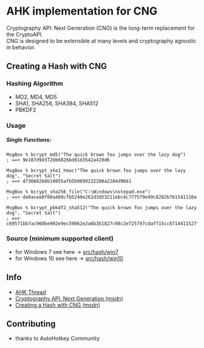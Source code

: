 # AHK implementation for CNG
Cryptography API: Next Generation (CNG) is the long-term replacement for the CryptoAPI.  
CNG is designed to be extensible at many levels and cryptography agnostic in behavior.


## Creating a Hash with CNG

### Hashing Algorithm
* MD2, MD4, MD5
* SHA1, SHA256, SHA384, SHA512
* PBKDF2


### Usage

##### Single Functions:
```AutoHotkey
MsgBox % bcrypt_md5("The quick brown fox jumps over the lazy dog")
; ==> 9e107d9d372bb6826bd81d3542a419d6

MsgBox % bcrypt_sha1_hmac("The quick brown fox jumps over the lazy dog", "Secret Salt")
; ==> d736602b0b10855afb5b0699232200a2284d9661

MsgBox % bcrypt_sha256_file("C:\Windows\notepad.exe")
; ==> da0acee8f60a460cfb5249e262d3d53211ebc4c777579e99c8202b761541110a

MsgBox % bcrypt_pbkdf2_sha512("The quick brown fox jumps over the lazy dog", "Secret Salt")
; ==> c69571bb7ac960be902e9ec59062e2a6b3b1827c98c2e725797cdaff15cc8714411527fc39f4967c9bf07b8f46182add813ac6f0e3bbda5ffdccdc4b334540c0
```


### Source (minimum supported client)
* for Windows 7 see here -> [src/hash/win7](src/hash/win7)
* for Windows 10 see here -> [src/hash/win10](src/hash/win10)


## Info
* [AHK Thread](https://autohotkey.com/boards/viewtopic.php?f=6&t=23413)
* [Cryptography API: Next Generation (msdn)](https://msdn.microsoft.com/en-us/library/aa376210(v=vs.85).aspx)
* [Creating a Hash with CNG (msdn)](https://msdn.microsoft.com/en-us/library/aa376217(v=vs.85).aspx)


## Contributing
* thanks to AutoHotkey Community